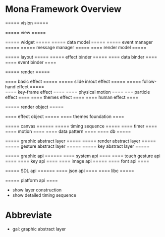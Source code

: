

# Mona Framework Overview


===== vision =====

===== view =====

===== widget =====    ===== data model =====   ===== event manager =====   ===== message manager =====  ==== render model =====

===== layout =====    ===== effect binder =====    ==== data binder ====  ==== event binder ==== 

===== render =====

==== basic effect =====   ===== slide in/out effect =====   ===== follow-hand effect =====  
==== key-frame effect ====  ==== physical motion ====   === particle effect ====  ==== themes effect ====  ==== human effect ====

===== render object ===== 

==== effect object =====  ==== themes foundation ====

===== canvas ======    ===== timing sequence =====  ==== timer ====  ==== motion ====   ==== data pattern ====  ==== db =====

===== graphic abstract layer =====  ===== render abstract layer =====  ===== gesture abstract layer =====  ===== key abstract layer =====

===== graphic api ======    ==== system api ====  ==== touch gesture api ====  ==== key api ====  ==== image api =====  ==== font api ====

===== SDL api ======    ==== json api ====  ==== libc =====  

===== platform api ====



- show layer construction
- show detailed timing sequence

# Abbreviate


- gal: graphic abstract layer








